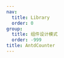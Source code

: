 ```yaml
---
nav:
  title: Library
  order: 0
group:
  title: 组件设计模式
  order: -999
title: AntdCounter
---
```


<code src="./usage/demo1.tsx"></code>

<API id="AntdCounter"></API>
